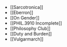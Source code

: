 - [[Sarcotronica]]
- [[Eberron]]
- [[On Gender]]
- [[PHIL.3910 Incomplete]]
- [[Philosophy Club]]
- [[Duty and Burden]]
- [[Vulgarmarch]]